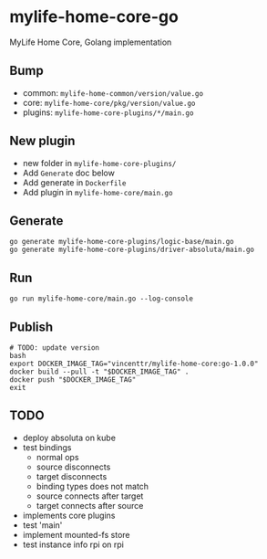 # mylife-home-core-go

MyLife Home Core, Golang implementation

## Bump

- common: `mylife-home-common/version/value.go`
- core: `mylife-home-core/pkg/version/value.go`
- plugins: `mylife-home-core-plugins/*/main.go`

## New plugin

- new folder in `mylife-home-core-plugins/`
- Add `Generate` doc below
- Add generate in `Dockerfile`
- Add plugin in `mylife-home-core/main.go`

## Generate

```shell
go generate mylife-home-core-plugins/logic-base/main.go 
go generate mylife-home-core-plugins/driver-absoluta/main.go 

```

## Run

```shell
go run mylife-home-core/main.go --log-console
```

## Publish

```shell
# TODO: update version
bash
export DOCKER_IMAGE_TAG="vincenttr/mylife-home-core:go-1.0.0"
docker build --pull -t "$DOCKER_IMAGE_TAG" .
docker push "$DOCKER_IMAGE_TAG"
exit
```

## TODO

- deploy absoluta on kube
- test bindings
  - normal ops
  - source disconnects
  - target disconnects
  - binding types does not match
  - source connects after target
  - target connects after source
- implements core plugins
- test 'main'
- implement mounted-fs store
- test instance info rpi on rpi